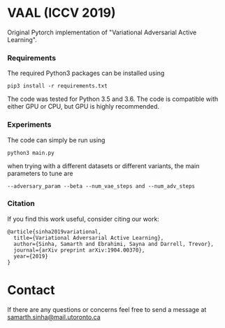 # VAAL (ICCV 2019)

Original Pytorch implementation of "Variational Adversarial Active Learning". 

### Requirements
The required Python3 packages can be installed using 
```
pip3 install -r requirements.txt
```
The code was tested for Python 3.5 and 3.6. The code is compatible with either GPU or CPU, but GPU is highly recommended. 

### Experiments
The code can simply be run using 
```
python3 main.py
```
when trying with a different datasets or different variants, the main parameters to tune are
```
--adversary_param --beta --num_vae_steps and --num_adv_steps
```

### Citation

If you find this work useful, consider citing our work:
```
@article{sinha2019variational,
  title={Variational Adversarial Active Learning},
  author={Sinha, Samarth and Ebrahimi, Sayna and Darrell, Trevor},
  journal={arXiv preprint arXiv:1904.00370},
  year={2019}
}
```
# Contact
If there are any questions or concerns feel free to send a message at samarth.sinha@mail.utoronto.ca
